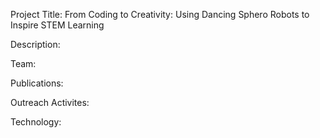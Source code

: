 Project Title: From Coding to Creativity: Using Dancing Sphero Robots to Inspire STEM Learning

Description: 

Team:

Publications:

Outreach Activites:

Technology: 
